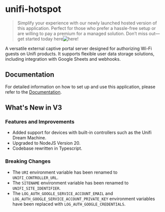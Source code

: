# unifi-hotspot

> Simplify your experience with our newly launched hosted version of this application. Perfect for those who prefer a hassle-free setup or are willing to pay a premium for a managed solution. Don’t miss out—get started today here![here](https://www.guestgate.cloud)!

A versatile external captive portal server designed for authorizing Wi-Fi guests on Unifi products. It supports flexible user data storage solutions, including integration with Google Sheets and webhooks.

## Documentation

For detailed information on how to set up and use this application, please refer to the [Documentation](https://docs.unifi-hotspot.jamiewood.io).

## What's New in V3

### Features and Improvements

- Added support for devices with built-in controllers such as the Unifi Dream Machine.
- Upgraded to NodeJS Version 20.
- Codebase rewritten in Typescript.

### Breaking Changes

- The `URI` environment variable has been renamed to `UNIFI_CONTROLLER_URL`.
- The `SITENAME` environment variable has been renamed to `UNIFI_SITE_IDENTIFIER`.
- The `LOG_AUTH_GOOGLE_SERVICE_ACCOUNT_EMAIL` and `LOG_AUTH_GOOGLE_SERVICE_ACCOUNT_PRIVATE_KEY` environment variables have been replaced with `LOG_AUTH_GOOGLE_CREDENTIALS`.


